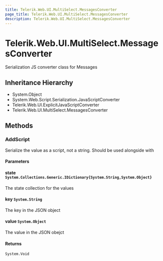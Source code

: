 ```yaml
---
title: Telerik.Web.UI.MultiSelect.MessagesConverter
page_title: Telerik.Web.UI.MultiSelect.MessagesConverter
description: Telerik.Web.UI.MultiSelect.MessagesConverter
---
```


# Telerik.Web.UI.MultiSelect.MessagesConverter

Serialization JS converter class for Messages

## Inheritance Hierarchy

* System.Object
* System.Web.Script.Serialization.JavaScriptConverter
* Telerik.Web.UI.ExplicitJavaScriptConverter
* Telerik.Web.UI.MultiSelect.MessagesConverter

## Methods

###  AddScript

Serialize the value as a script, not a string. Should be used alongside with

#### Parameters

#### state `System.Collections.Generic.IDictionary{System.String,System.Object}`

The state collection for the values

#### key `System.String`

The key in the JSON object

#### value `System.Object`

The value in the JSON obejct

#### Returns

`System.Void` 

